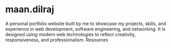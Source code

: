# maan.dilraj
A personal portfolio website built by me to showcase my projects, skills, and experience in web development, software engineering, and networking. It is designed using modern web technologies to reflect creativity, responsiveness, and professionalism.  Resources
